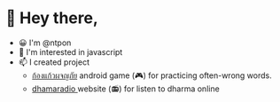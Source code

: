 # 👋 Hey there,

- 😀 I'm @ntpon
- 👀 I'm interested in javascript
- 📫 I created project
  - [ก้องแก้วผจญภัย](https://play.google.com/store/apps/details?id=com.ntpon.kongkaew2) android game (🎮) for practicing often-wrong words.
  - [dhamaradio ](https://dhamaradio.vercel.app) website (📻) for listen to dharma online
